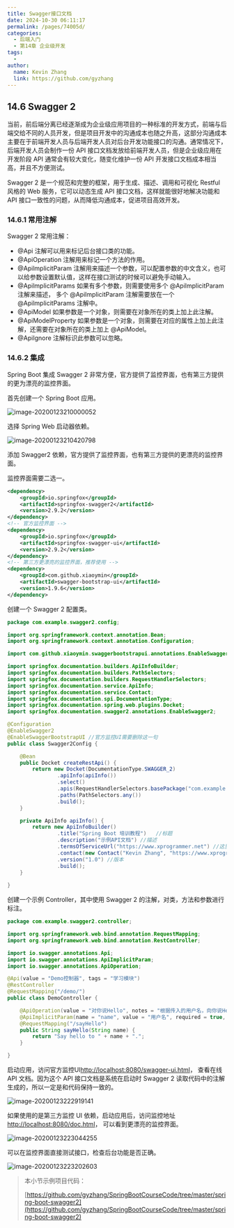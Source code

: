 ```yaml
---
title: Swagger接口文档
date: 2024-10-30 06:11:17
permalink: /pages/74005d/
categories: 
  - 后端入门
  - 第14章 企业级开发
tags: 
  - 
author: 
  name: Kevin Zhang
  link: https://github.com/gyzhang
---
```

## 14.6 Swagger 2

当前，前后端分离已经逐渐成为企业级应用项目的一种标准的开发方式，前端与后端交给不同的人员开发，但是项目开发中的沟通成本也随之升高，这部分沟通成本主要在于前端开发人员与后端开发人员对后台开发功能接口的沟通。通常情况下，后端开发人员会制作一份 API 接口文档发放给前端开发人员，但是企业级应用在开发阶段 API 通常会有较大变化，随变化维护一份 API 开发接口文档成本相当高，并且不方便测试。

Swagger 2 是一个规范和完整的框架，用于生成、描述、调用和可视化 Restful 风格的 Web 服务，它可以动态生成 API 接口文档，这样就能很好地解决功能和 API 接口一致性的问题，从而降低沟通成本，促进项目高效开发。

### 14.6.1 常用注解

Swagger 2 常用注解：

- @Api 注解可以用来标记后台接口类的功能。
- @ApiOperation 注解用来标记一个方法的作用。
- @ApilmplicitParam 注解用来描述一个参数，可以配置参数的中文含义，也可以给参数设置默认值，这样在接口测试的时候可以避免手动输入。
- @ApilmplicitParams 如果有多个参数，则需要使用多个 @ApilmplicitParam 注解来描述， 多个 @ApilmplicitParam 注解需要放在一个 @ApilmplicitParams 注解中。
- @ApiModel 如果参数是一个对象，则需要在对象所在的类上加上此注解。
- @ApiModelProperty 如果参数是一个对象，则需要在对应的属性上加上此注解，还需要在对象所在的类上加上 @ApiModel。
- @ApiIgnore 注解标识此参数可以忽略。

### 14.6.2 集成

Spring Boot 集成 Swagger 2 非常方便，官方提供了监控界面，也有第三方提供的更为漂亮的监控界面。 

首先创建一个 Spring Boot 应用。

![image-20200123210000052](./images/image-20200123210000052.png)

选择 Spring Web 启动器依赖。

![image-20200123210420798](./images/image-20200123210420798.png)

添加 Swagger2 依赖，官方提供了监控界面，也有第三方提供的更漂亮的监控界面。

监控界面需要二选一。

```xml
<dependency>
    <groupId>io.springfox</groupId>
    <artifactId>springfox-swagger2</artifactId>
    <version>2.9.2</version>
</dependency>
<!-- 官方监控界面 -->
<dependency>
    <groupId>io.springfox</groupId>
    <artifactId>springfox-swagger-ui</artifactId>
    <version>2.9.2</version>
</dependency>
<!-- 第三方更漂亮的监控界面，推荐使用 -->
<dependency>
    <groupId>com.github.xiaoymin</groupId>
    <artifactId>swagger-bootstrap-ui</artifactId>
    <version>1.9.6</version>
</dependency>
```

创建一个 Swagger 2 配置类。

```java
package com.example.swagger2.config;

import org.springframework.context.annotation.Bean;
import org.springframework.context.annotation.Configuration;

import com.github.xiaoymin.swaggerbootstrapui.annotations.EnableSwaggerBootstrapUI;

import springfox.documentation.builders.ApiInfoBuilder;
import springfox.documentation.builders.PathSelectors;
import springfox.documentation.builders.RequestHandlerSelectors;
import springfox.documentation.service.ApiInfo;
import springfox.documentation.service.Contact;
import springfox.documentation.spi.DocumentationType;
import springfox.documentation.spring.web.plugins.Docket;
import springfox.documentation.swagger2.annotations.EnableSwagger2;

@Configuration
@EnableSwagger2
@EnableSwaggerBootstrapUI //官方监控UI需要删除这一句
public class Swagger2Config {

    @Bean
    public Docket createRestApi() {
        return new Docket(DocumentationType.SWAGGER_2)
                .apiInfo(apiInfo())
                .select()
                .apis(RequestHandlerSelectors.basePackage("com.example.swagger2"))
                .paths(PathSelectors.any())
                .build();
    }

    private ApiInfo apiInfo() {
        return new ApiInfoBuilder()
                .title("Spring Boot 培训教程")   //标题
                .description("示例API文档") //描述
                .termsOfServiceUrl("https://www.xprogrammer.net") //这里配置的是服务网站
                .contact(new Contact("Kevin Zhang", "https://www.xprogrammer.net", "goodman@example.com")) // 三个参数依次是姓名，个人网站，邮箱
                .version("1.0") //版本
                .build();
    }
    
}
```

创建一个示例 Controller，其中使用 Swagger 2 的注解，对类，方法和参数进行标注。

```java
package com.example.swagger2.controller;

import org.springframework.web.bind.annotation.RequestMapping;
import org.springframework.web.bind.annotation.RestController;

import io.swagger.annotations.Api;
import io.swagger.annotations.ApiImplicitParam;
import io.swagger.annotations.ApiOperation;

@Api(value = "Demo控制器", tags = "学习模块")
@RestController
@RequestMapping("/demo/")
public class DemoController {

	@ApiOperation(value = "对你说Hello", notes = "根据传入的用户名，向你说Hello。")
    @ApiImplicitParam(name = "name", value = "用户名", required = true, dataType = "String")
	@RequestMapping("/sayHello")
	public String sayHello(String name) {
		return "Say hello to " + name + ".";
	}

}
```

启动应用，访问官方监控UI[http://localhost:8080/swagger-ui.html](http://localhost:8080/swagger-ui.html)， 查看在线 API 文档。因为这个 API 接口文档是系统在启动时 Swagger 2 读取代码中的注解生成的，所以一定是和代码保持一致的。

![image-20200123222919141](./images/image-20200123222919141.png)

如果使用的是第三方监控 UI 依赖，启动应用后，访问监控地址[http://localhost:8080/doc.html](http://localhost:8080/doc.html)， 可以看到更漂亮的监控界面。

![image-20200123223044255](./images/image-20200123223044255.png)

可以在监控界面直接测试接口，检查后台功能是否正确。

![image-20200123223202603](./images/image-20200123223202603.png)

> 本小节示例项目代码：
> 
> [https://github.com/gyzhang/SpringBootCourseCode/tree/master/spring-boot-swagger2](https://github.com/gyzhang/SpringBootCourseCode/tree/master/spring-boot-swagger2)
